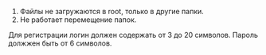 1. Файлы не загружаются в root, только в другие папки.
2. Не работает перемещение папок.

Для регистрации логин должен содержать от 3 до 20 символов. Пароль должжен быть от 6 символов.

